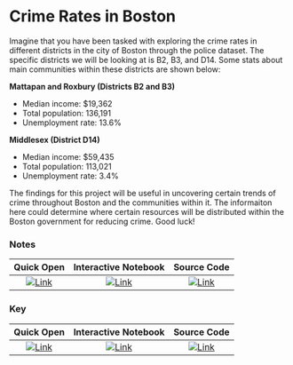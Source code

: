 # Crime Rates in Boston

Imagine that you have been tasked with exploring the crime rates in different districts in the city of Boston through the police dataset. The specific districts we will be looking at is B2, B3, and D14. Some stats about main communities within these districts are shown below:

**Mattapan and Roxbury (Districts B2 and B3)**
- Median income: $19,362
- Total population: 136,191
- Unemployment rate: 13.6%

**Middlesex (District D14)**
- Median income: $59,435
- Total population: 113,021
- Unemployment rate: 3.4%

The findings for this project will be useful in uncovering certain trends of crime throughout Boston and the communities within it. The informaiton here could determine where certain resources will be distributed within the Boston government for reducing crime. Good luck!

### Notes
| Quick Open | Interactive Notebook | Source Code  |
| :---------: | :-----------: | :------------: | 
| [![Link](../../tools/buttons/open-browser.svg)](https://files.node.danieltohti.com/week-1/workshop/intro_notes.html) | [![Link](../../tools/buttons/open-colab.svg)](https://colab.research.google.com/github/dt3zjy/node/blob/master/week-1/workshop/intro_notes.ipynb) | [![Link](../../tools/buttons/download-ipynb.svg)](https://files.node.danieltohti.com/week-1/workshop/intro_notes.ipynb) | 
### Key
| Quick Open | Interactive Notebook | Source Code  |
| :---------: | :-----------: | :------------: |
| [![Link](../../tools/buttons/open-browser.svg)](https://files.node.danieltohti.com/week-1/workshop/intro_key.html) | [![Link](../../tools/buttons/open-colab.svg)](https://colab.research.google.com/github/dt3zjy/node/blob/master/week-1/workshop/intro_key.ipynb) | [![Link](../../tools/buttons/download-ipynb.svg)](https://files.node.danieltohti.com/week-1/workshop/intro_key.ipynb) |
